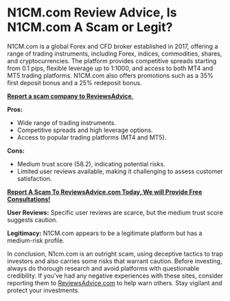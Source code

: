 # N1CM.com Review Advice, Is N1CM.com A Scam or Legit?

N1CM.com is a global Forex and CFD broker established in 2017, offering a range of trading instruments, including Forex, indices, commodities, shares, and cryptocurrencies. The platform provides competitive spreads starting from 0.1 pips, flexible leverage up to 1:1000, and access to both MT4 and MT5 trading platforms. N1CM.com also offers promotions such as a 35% first deposit bonus and a 25% redeposit bonus. 

[**Report a scam company to ReviewsAdvice**.](https://reviewsadvice.com/report-a-scam)

**Pros:**
- Wide range of trading instruments.
- Competitive spreads and high leverage options.
- Access to popular trading platforms (MT4 and MT5).

**Cons:**
- Medium trust score (58.2), indicating potential risks.
- Limited user reviews available, making it challenging to assess customer satisfaction.

[**Report A Scam To ReviewsAdvice.com Today, We will Provide Free Consultations!**](https://reviewsadvice.com/report-a-scam)

**User Reviews:**
Specific user reviews are scarce, but the medium trust score suggests caution. 

**Legitimacy:**
N1CM.com appears to be a legitimate platform but has a medium-risk profile. 



In conclusion, N1cm.com is an outright scam, using deceptive tactics to trap investors and also carries some risks that warrant caution. Before investing, always do thorough research and avoid platforms with questionable credibility. If you’ve had any negative experiences with these sites, consider reporting them to [ReviewsAdvice.com](https://reviewsadvice.com/report-a-scam) to help warn others. Stay vigilant and protect your investments.
